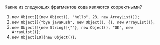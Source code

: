 Какие из следующих фрагментов кода являются корректными?

1) `new Object[]{new Object(), "hello", 23, new ArrayList()};`
2) `new Object[]{"bye javaRush", new Object(), {}, new ArrayList()};`
3) `new Object[]{new String[]{""}, new Object(), "OK", new ArrayList()};`
4) `new Object[10]{new Object()};`